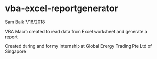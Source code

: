 # vba-excel-reportgenerator
Sam Baik
7/16/2018

VBA Macro created to read data from Excel worksheet and generate a report

Created during and for my internship at Global Energy Trading Pte Ltd of Singapore
